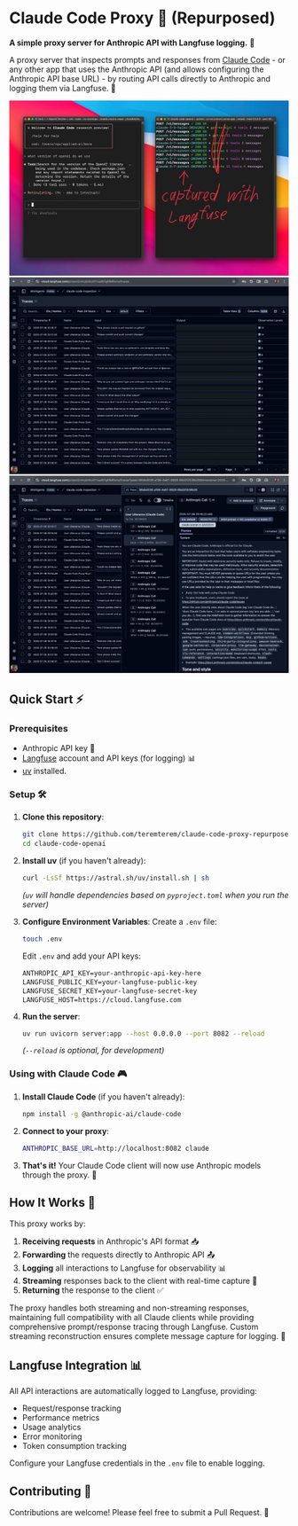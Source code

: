 # Claude Code Proxy 🔄 (Repurposed)

**A simple proxy server for Anthropic API with Langfuse logging.** 🤝

A proxy server that inspects prompts and responses from [Claude Code](https://www.anthropic.com/claude-code) - or any other app that uses the Anthropic API (and allows configuring the Anthropic API base URL) - by routing API calls directly to Anthropic and logging them via Langfuse. 🌉

![Anthropic API Proxy (Repurposed)](images/pic3.jpeg)
![Anthropic API Proxy (Repurposed)](images/langfuse1.jpeg)
![Anthropic API Proxy (Repurposed)](images/langfuse2.jpeg)

## Quick Start ⚡

### Prerequisites

- Anthropic API key 🔑
- [Langfuse](https://langfuse.com/) account and API keys (for logging) 📊
- [uv](https://github.com/astral-sh/uv) installed.

### Setup 🛠️

1. **Clone this repository**:
   ```bash
   git clone https://github.com/teremterem/claude-code-proxy-repurposed.git
   cd claude-code-openai
   ```

2. **Install uv** (if you haven't already):
   ```bash
   curl -LsSf https://astral.sh/uv/install.sh | sh
   ```
   *(`uv` will handle dependencies based on `pyproject.toml` when you run the server)*

3. **Configure Environment Variables**:
   Create a `.env` file:
   ```bash
   touch .env
   ```
   Edit `.env` and add your API keys:
   ```dotenv
   ANTHROPIC_API_KEY=your-anthropic-api-key-here
   LANGFUSE_PUBLIC_KEY=your-langfuse-public-key
   LANGFUSE_SECRET_KEY=your-langfuse-secret-key
   LANGFUSE_HOST=https://cloud.langfuse.com
   ```

4. **Run the server**:
   ```bash
   uv run uvicorn server:app --host 0.0.0.0 --port 8082 --reload
   ```
   *(`--reload` is optional, for development)*

### Using with Claude Code 🎮

1. **Install Claude Code** (if you haven't already):
   ```bash
   npm install -g @anthropic-ai/claude-code
   ```

2. **Connect to your proxy**:
   ```bash
   ANTHROPIC_BASE_URL=http://localhost:8082 claude
   ```

3. **That's it!** Your Claude Code client will now use Anthropic models through the proxy. 🎯

## How It Works 🧩

This proxy works by:

1. **Receiving requests** in Anthropic's API format 📥
2. **Forwarding** the requests directly to Anthropic API 📤
3. **Logging** all interactions to Langfuse for observability 📊
4. **Streaming** responses back to the client with real-time capture 🔄
5. **Returning** the response to the client ✅

The proxy handles both streaming and non-streaming responses, maintaining full compatibility with all Claude clients while providing comprehensive prompt/response tracing through Langfuse. Custom streaming reconstruction ensures complete message capture for logging. 🌊

## Langfuse Integration 📊

All API interactions are automatically logged to Langfuse, providing:
- Request/response tracking
- Performance metrics
- Usage analytics
- Error monitoring
- Token consumption tracking

Configure your Langfuse credentials in the `.env` file to enable logging.

## Contributing 🤝

Contributions are welcome! Please feel free to submit a Pull Request. 🎁
